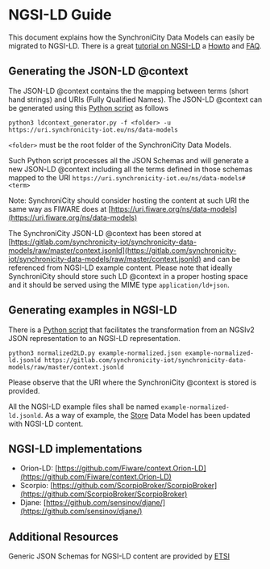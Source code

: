 # NGSI-LD Guide 

This document explains how the SynchroniCity Data Models can easily be migrated
to NGSI-LD. There is a great 
[tutorial on NGSI-LD](https://github.com/FIWARE/tutorials.Linked-Data) 
a [Howto](https://github.com/FIWARE/data-models/blob/master/specs/howto.md) 
and [FAQ](https://github.com/FIWARE/data-models/blob/master/specs/ngsi-ld_faq.md). 


## Generating the JSON-LD @context 

The JSON-LD @context contains the the mapping between terms (short hand strings)
and URIs (Fully Qualified Names). The JSON-LD @context can be generated 
using this [Python script](https://github.com/FIWARE/data-models/blob/master/tools/ldcontext_generator.py) as follows

```
python3 ldcontext_generator.py -f <folder> -u https://uri.synchronicity-iot.eu/ns/data-models
```

`<folder>` must be the root folder of the SynchroniCity Data Models. 

Such Python script processes all the JSON Schemas and will generate a new 
JSON-LD @context including all the terms defined in those schemas 
mapped to the URI `https://uri.synchronicity-iot.eu/ns/data-models#<term>`

Note: SynchroniCity should consider hosting the content at such URI the same 
way as FIWARE does at [https://uri.fiware.org/ns/data-models](https://uri.fiware.org/ns/data-models) 

The SynchroniCity JSON-LD @context has been stored at 
[https://gitlab.com/synchronicity-iot/synchronicity-data-models/raw/master/context.jsonld](https://gitlab.com/synchronicity-iot/synchronicity-data-models/raw/master/context.jsonld) 
and can be referenced from NGSI-LD example content. Please note that ideally 
SynchroniCity should store such LD @context in a proper hosting space and it 
should be served using the MIME type `application/ld+json`. 

## Generating examples in NGSI-LD

There is a 
[Python script](https://github.com/FIWARE/data-models/blob/master/tools/normalized2LD.py) 
that facilitates the transformation from an NGSIv2 JSON representation 
to an NGSI-LD representation. 

```
python3 normalized2LD.py example-normalized.json example-normalized-ld.jsonld https://gitlab.com/synchronicity-iot/synchronicity-data-models/raw/master/context.jsonld
```

Please observe that the URI where the SynchroniCity @context is stored is provided. 

All the NGSI-LD example files shall be named `example-normalized-ld.jsonld`. As
a way of example, the [Store](https://gitlab.com/synchronicity-iot/synchronicity-data-models/tree/master/PointOfInterest/Store) 
Data Model has been updated with NGSI-LD content. 

## NGSI-LD implementations

-   Orion-LD: [https://github.com/Fiware/context.Orion-LD](https://github.com/Fiware/context.Orion-LD)
-   Scorpio:  [https://github.com/ScorpioBroker/ScorpioBroker](https://github.com/ScorpioBroker/ScorpioBroker)
-   Djane:    [https://github.com/sensinov/djane/](https://github.com/sensinov/djane/)

## Additional Resources

Generic JSON Schemas for NGSI-LD content are provided by [ETSI](https://forge.etsi.org/rep/NGSI-LD/NGSI-LD/tree/master/schema)